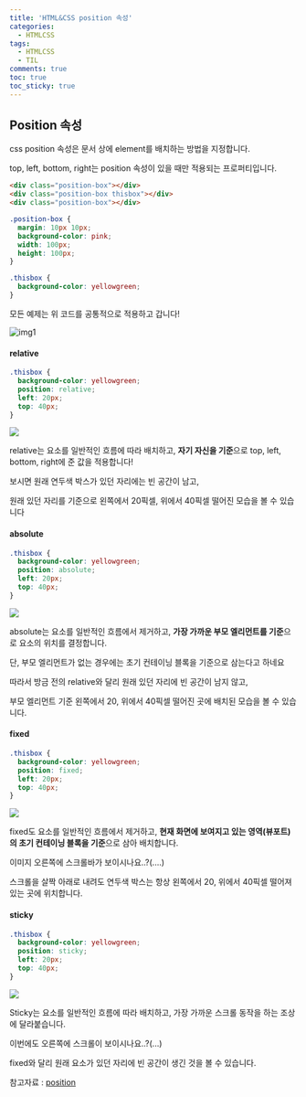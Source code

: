 ```yaml
---
title: 'HTML&CSS position 속성'
categories:
  - HTMLCSS
tags:
  - HTMLCSS
  - TIL
comments: true
toc: true
toc_sticky: true
---
```


[position]: https://developer.mozilla.org/ko/docs/Web/CSS/position

## Position 속성

css position 속성은 문서 상에 element를 배치하는 방법을 지정합니다.

top, left, bottom, right는 position 속성이 있을 때만 적용되는 프로퍼티입니다.

```html
<div class="position-box"></div>
<div class="position-box thisbox"></div>
<div class="position-box"></div>
```

```css
.position-box {
  margin: 10px 10px;
  background-color: pink;
  width: 100px;
  height: 100px;
}

.thisbox {
  background-color: yellowgreen;
}
```

모든 예제는 위 코드를 공통적으로 적용하고 갑니다!

![img1](https://i.ibb.co/mSGSxbc/2020-10-20-11-30-10.png)

#### relative

```css
.thisbox {
  background-color: yellowgreen;
  position: relative;
  left: 20px;
  top: 40px;
}
```

![](https://i.ibb.co/cLJmHkf/2020-10-20-11-33-13.png)

relative는 요소를 일반적인 흐름에 따라 배치하고, **자기 자신을 기준**으로 top, left, bottom, right에 준 값을 적용합니다!

보시면 원래 연두색 박스가 있던 자리에는 빈 공간이 남고,

원래 있던 자리를 기준으로 왼쪽에서 20픽셀, 위에서 40픽셀 떨어진 모습을 볼 수 있습니다

#### absolute

```css
.thisbox {
  background-color: yellowgreen;
  position: absolute;
  left: 20px;
  top: 40px;
}
```

![](https://i.ibb.co/2d6NYjh/2020-10-20-11-33-29.png)

absolute는 요소를 일반적인 흐름에서 제거하고, **가장 가까운 부모 엘리먼트를 기준**으로 요소의 위치를 결정합니다.

단, 부모 엘리먼트가 없는 경우에는 초기 컨테이닝 블록을 기준으로 삼는다고 하네요

따라서 방금 전의 relative와 달리 원래 있던 자리에 빈 공간이 남지 않고,

부모 엘리먼트 기준 왼쪽에서 20, 위에서 40픽셀 떨어진 곳에 배치된 모습을 볼 수 있습니다.

#### fixed

```css
.thisbox {
  background-color: yellowgreen;
  position: fixed;
  left: 20px;
  top: 40px;
}
```

![](https://i.ibb.co/DRxJp22/2020-10-20-11-40-51.png)

fixed도 요소를 일반적인 흐름에서 제거하고, **현재 화면에 보여지고 있는 영역(뷰포트)의 초기 컨테이닝 블록을 기준**으로 삼아 배치합니다.

이미지 오른쪽에 스크롤바가 보이시나요..?(....)

스크롤을 살짝 아래로 내려도 연두색 박스는 항상 왼쪽에서 20, 위에서 40픽셀 떨어져있는 곳에 위치합니다.

#### sticky

```css
.thisbox {
  background-color: yellowgreen;
  position: sticky;
  left: 20px;
  top: 40px;
}
```

![](https://i.ibb.co/zJvzH1X/2020-10-20-11-41-44.png)

Sticky는 요소를 일반적인 흐름에 따라 배치하고, 가장 가까운 스크롤 동작을 하는 조상에 달라붙습니다.

이번에도 오른쪽에 스크롤이 보이시나요..?(...)

fixed와 달리 원래 요소가 있던 자리에 빈 공간이 생긴 것을 볼 수 있습니다.

참고자료 : [position]
